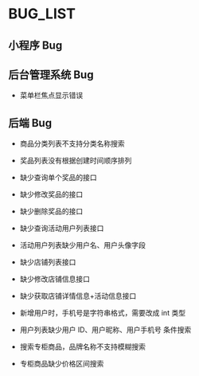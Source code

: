 # BUG_LIST

## 小程序 Bug

## 后台管理系统 Bug

- 菜单栏焦点显示错误

## 后端 Bug

- 商品分类列表不支持分类名称搜索

- 奖品列表没有根据创建时间顺序排列

- 缺少查询单个奖品的接口

- 缺少修改奖品的接口

- 缺少删除奖品的接口

- 缺少查询活动用户列表接口
  
- 活动用户列表缺少用户名、用户头像字段

- 缺少店铺列表接口

- 缺少修改店铺信息接口

- 缺少获取店铺详情信息+活动信息接口

- 新增用户时，手机号是字符串格式，需要改成 int 类型

- 用户列表缺少用户 ID、用户昵称、用户手机号 条件搜索

- 搜索专柜商品，品牌名称不支持模糊搜索

- 专柜商品缺少价格区间搜索